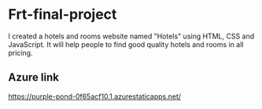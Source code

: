 # Frt-final-project
I created a hotels and rooms website named "Hotels" using HTML, CSS and JavaScript. It will help people to find good quality hotels and rooms in all pricing.
## Azure link
https://purple-pond-0f65acf10.1.azurestaticapps.net/
